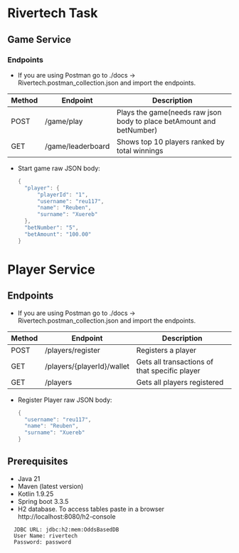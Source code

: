 # Rivertech Task
## Game Service
### Endpoints 
* If you are using Postman go to ./docs -> Rivertech.postman_collection.json and import the endpoints.

| Method | Endpoint                     | Description                                                          |
|--------|------------------------------|----------------------------------------------------------------------|
| POST   | /game/play                   | Plays the game(needs raw json body to place betAmount and betNumber) |
| GET    | /game/leaderboard            | Shows top 10 players ranked by total winnings                        |

* Start game raw JSON body:
  ```java
  {
    "player": {
        "playerId": "1",
        "username": "reu117",
        "name": "Reuben",
        "surname": "Xuereb"
    },
    "betNumber": "5",
    "betAmount": "100.00"
  }
  ```

# Player Service

## Endpoints
* If you are using Postman go to ./docs -> Rivertech.postman_collection.json and import the endpoints.

| Method | Endpoint                  | Description                                   |
|--------|---------------------------|-----------------------------------------------|
| POST   | /players/register         | Registers a player                            |
| GET    | /players/{playerId}/wallet | Gets all transactions of that specific player |
| GET    | /players                  | Gets all players registered                   |

* Register Player raw JSON body:
  ```java
  {
    "username": "reu117",
    "name": "Reuben",
    "surname": "Xuereb"
  }
  ```
## Prerequisites
- Java 21
- Maven (latest version)
- Kotlin 1.9.25
- Spring boot 3.3.5
- H2 database. To access tables paste in a browser http://localhost:8080/h2-console
```
  JDBC URL: jdbc:h2:mem:OddsBasedDB
  User Name: rivertech
  Password: password
```